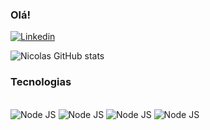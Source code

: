 ### Olá! 

[![Linkedin](https://img.shields.io/badge/LinkedIn-0077B5?style=for-the-badge&logo=linkedin&logoColor=white)](https://www.linkedin.com/in/nicolas-ara%C3%BAjo-26a78317a/)


![Nicolas GitHub stats](https://github-readme-stats.vercel.app/api?username=nienoque05&show_icons=true&theme=tokyonight)

### Tecnologias

<div style="display: inline_block"><br/>
<img aling="center" alt="Node JS" src="https://img.shields.io/badge/React-20232A?style=for-the-badge&logo=react&logoColor=61DAFB">
<img aling="center" alt="Node JS" src="https://img.shields.io/badge/Node.js-43853D?style=for-the-badge&logo=node.js&logoColor=white">
<img aling="center" alt="Node JS" src="https://img.shields.io/badge/MySQL-00000F?style=for-the-badge&logo=mysql&logoColor=white">
<img aling="center" alt="Node JS" src="https://img.shields.io/badge/JavaScript-323330?style=for-the-badge&logo=javascript&logoColor=F7DF1E">
<br>
   
    


</div>
